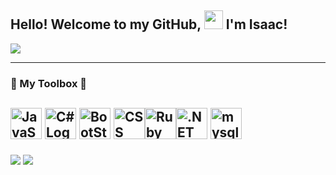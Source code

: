 ## Hello! Welcome to my GitHub, <img src="https://raw.githubusercontent.com/MartinHeinz/MartinHeinz/master/wave.gif" width="30px"> I'm Isaac!

<img align="center" src="https://komarev.com/ghpvc/?username=mrunderoad" />
 
---

### 🧰 My Toolbox 🧰
<img src="https://cdn.worldvectorlogo.com/logos/javascript-1.svg" alt="JavaScript Logo" width="50" height="50"/> <img src="https://cdn.worldvectorlogo.com/logos/c--4.svg" alt="C# Logo" width="50" height="50"/> <img src="https://cdn.worldvectorlogo.com/logos/bootstrap-4.svg" alt="BootStrap Logo" width="50" height="50"/> <img src="https://cdn.worldvectorlogo.com/logos/css-3.svg" alt="CSS Logo" width="50" height="50"/><img src="https://cdn.worldvectorlogo.com/logos/ruby.svg" alt="Ruby Logo" width="50" height="50"/><img src="https://cdn.worldvectorlogo.com/logos/dot-net-core-7.svg" alt=".NET Logo" width="50" height="50"/> <img src="https://cdn.worldvectorlogo.com/logos/mysql-6.svg" alt="mysql Logo" width="50" height="50"/>
---
<img align="center" src="https://github-readme-stats.vercel.app/api?username=mrunderoad&theme=synthwave" /> <img align="center" src="https://github-readme-stats.vercel.app/api/top-langs/?username=mrunderoad&theme=synthwave&layout=compact" />